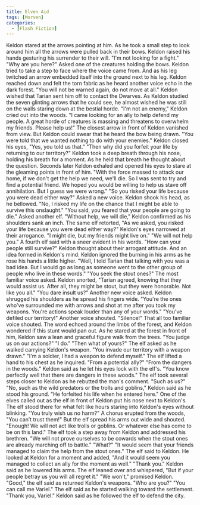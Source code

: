 ```yaml
---
title: Elven Aid
tags: [Morven]
categories:
  - [Flash Fiction]
---
```

Keldon stared at the arrows pointing at him. As he took a small step to look around him all the arrows were pulled back in their bows. Keldon raised his hands gesturing his surrender to their will. "I'm not looking for a fight."
"Why are you here?" Asked one of the creatures holding the bows.
Keldon tried to take a step to face where the voice came from. And as his leg twitched an arrow embedded itself into the ground next to his leg. Keldon reached down and felt the torn fabric as he heard another voice echo in the dark forest. "You will not be warned again, do not move at all.<!-- more -->"
Keldon wished that Tarian sent him off to contact the Dwarves. As Keldon studied the seven glinting arrows that he could see, he almost wished he was still on the walls staring down at the bestial horde. "I'm not an enemy," Keldon cried out into the woods. "I came looking for an ally to help defend my people. A great horde of creatures is massing and threatens to overwhelm my friends. Please help us!"
The closest arrow in front of Keldon vanished from view. But Keldon could swear that he heard the bow being drawn. "You were told that we wanted nothing to do with your enemies."
Keldon closed his eyes, "Yes, you told us that."
"Then why did you forfeit your life by returning to our territory?"
Keldon took a deep breath through his nose, holding his breath for a moment.  As he held that breath he thought about the question. Seconds later Keldon exhaled and opened his eyes to stare at the gleaming points in front of him. "With the force massed to attack our home, if we don't get the help we need, we'll die. So I was sent to try and find a potential friend. We hoped you would be willing to help us stave off annihilation. But I guess we were wrong."
"So you risked your life because you were dead either way?" Asked a new voice.
Keldon shook his head, as he bellowed. "No, I risked my life on the chance that I might be able to survive this onslaught."
"You said, you feared that your people are going to die." Asked another elf.
"Without help, we will die," Keldon confirmed as his shoulders sank an inch.
The same elf retorted, "As we asked, you risked your life because you were dead either way?"
Keldon's eyes narrowed at their arrogance. "I might die, but my friends might live on."
"We will not help you." A fourth elf said with a sneer evident in his words. "How can your people still survive?"
Keldon thought about their arrogant attitude. And an idea formed in Keldon's mind. Keldon ignored the burning in his arms as he rose his hands a little higher. "Well, I told Tarian that talking with you was a bad idea. But I would go as long as someone went to the other group of people who live in these words."
"You seek the stout ones?" The most familiar voice asked.
Keldon snorted, "Tarian agreed, knowing that they would assist us. After all, they might be stout, but they were honorable. Not like you all."
"You dare insult us?" Another new voice asked.
Keldon shrugged his shoulders as he spread his fingers wide. "You're the ones who've surrounded me with arrows and shot at me after you took my weapons. You're actions speak louder than any of your words."
"You've defiled our territory!" Another voice shouted.
"Silence!" That all too familiar voice shouted. The word echoed around the limbs of the forest, and Keldon wondered if this stunt would pan out. As he stared at the forest in front of him, Keldon saw a lean and graceful figure walk from the trees. "You judge us on our actions?"
"I do."
"Then what of yours?" The elf asked as he walked carrying Keldon's weapon. "You invade our territory with a weapon drawn."
"I'm a soldier, I had a weapon to defend myself."
The elf lifted a hand to his chest as he inquired. "From a potential ally?"
"From the dangers in the woods." Keldon said as he let his eyes lock with the elf's. "You know perfectly well that there are dangers in these woods."
The elf took several steps closer to Keldon as he rebutted the man's comment. "Such as us?"
"No, such as the wild predators or the trolls and goblins," Keldon said as he stood his ground.
"He forfeited his life when he entered here." One of the elves called out as the elf in front of Keldon put his nose next to Keldon's.
The elf stood there for what felt like hours staring into Keldon's eyes without blinking. "You truly wish us no harm?"
A chorus erupted from the woods, "You can’t trust them!"
But the elf spread his arms out wide and shouted. "Enough! We will not act like trolls or goblins. Or whatever else has come to be on this land." The elf took a step away from Keldon and addressed his brethren. "We will not prove ourselves to be cowards when the stout ones are already marching off to battle."
"What?"
"It would seem that your friends managed to claim the help from the stout ones." The elf said to Keldon. He looked at Keldon for a moment and added, "And it would seem you managed to collect an ally for the moment as well."
"Thank you."  Keldon said as he lowered his arms.
The elf leaned over and whispered, "But if your people betray us you will all regret it."
"We won't," promised Keldon.
"Good," the elf said as returned Keldon's weapons.
"Who are you?"
"You can call me Variel."  The elf said as he started walking toward the settlement.
"Thank you, Variel."  Keldon said as he followed the elf to defend the city.